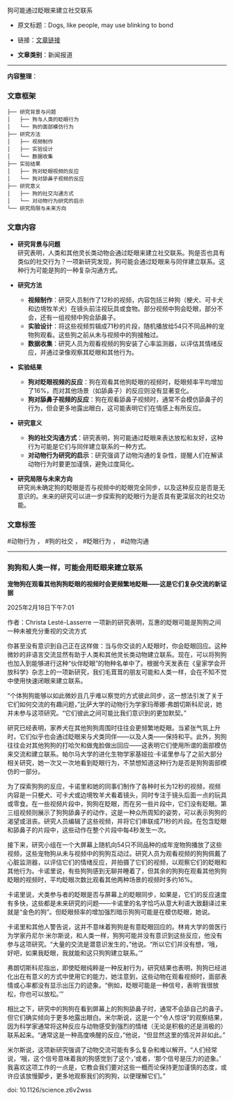 狗可能通过眨眼来建立社交联系  
  - 原文标题：Dogs, like people, may use blinking to bond  
  - 链接：[文章链接](https://www.science.org/content/article/dogs-people-may-use-blinking-bond?utm_source=sfmc&utm_medium=email&utm_campaign=ScienceAdviser&utm_content=distillation&et_rid=1098894361&et_cid=5538216)  

- **文章类别**：新闻报道  

---

**内容整理**：

### 文章框架
```
├── 研究背景与问题
│   ├── 狗与人类的眨眼行为
│   └── 狗的面部模仿行为
├── 研究方法
│   ├── 视频制作
│   ├── 实验设计
│   └── 数据收集
├── 实验结果
│   ├── 狗对眨眼视频的反应
│   └── 狗对舔鼻子视频的反应
├── 研究意义
│   ├── 狗的社交沟通方式
│   └── 对动物行为研究的启示
└── 研究局限与未来方向
```

### 文章内容
- **研究背景与问题**  
  研究表明，人类和其他灵长类动物会通过眨眼来建立社交联系。狗是否也具有类似的社交行为？一项新研究发现，狗可能会通过眨眼来与同伴建立联系。这种行为可能是狗的一种复杂沟通方式。

- **研究方法**  
  - **视频制作**：研究人员制作了12秒的视频，内容包括三种狗（梗犬、可卡犬和边境牧羊犬）在镜头前注视玩具或食物。部分视频中狗会眨眼，部分不会，还有一组视频中狗会舔鼻子。
  - **实验设计**：将这些视频剪辑成71秒的片段，随机播放给54只不同品种的宠物狗观看。这些狗之前从未与视频中的狗接触过。
  - **数据收集**：研究人员为观看视频的狗安装了心率监测器，以评估其情绪反应，并通过录像观察其眨眼和其他行为。

- **实验结果**  
  - **狗对眨眼视频的反应**：狗在观看其他狗眨眼的视频时，眨眼频率平均增加了16%，而对其他场景（如舔鼻子）的反应则没有显著变化。
  - **狗对舔鼻子视频的反应**：狗在观看舔鼻子视频时，通常不会模仿舔鼻子的行为，但会更多地露出眼白，这可能表明它们在情感上有所反应。

- **研究意义**  
  - **狗的社交沟通方式**：研究表明，狗可能通过眨眼来表达放松和友好，这种行为可能是它们与同伴建立联系的一种方式。
  - **对动物行为研究的启示**：研究强调了动物沟通的复杂性，提醒人们在解读动物行为时要更加谨慎，避免过度简化。

- **研究局限与未来方向**  
  研究尚未确定狗的眨眼是否与视频中的眨眼完全同步，以及这种反应是否是无意识的。未来的研究可以进一步探索狗的眨眼行为是否具有更深层次的社交功能。

### 文章标签
#动物行为 ， #狗的社交 ， #眨眼行为 ， #动物沟通

---


### 狗狗和人类一样，可能会用眨眼来建立联系

**宠物狗在观看其他狗狗眨眼的视频时会更频繁地眨眼——这是它们复杂交流的新证据**

2025年2月18日下午7:01

作者：Christa Lesté-Lasserre
一项新的研究表明，互惠的眨眼可能是狗狗之间一种未被充分重视的交流方式

你甚至没有意识到自己正在这样做：当与你交谈的人眨眼时，你会眨眼回应。这种微妙的非语言交流显然有助于人类和其他灵长类动物建立联系。现在，可以将狗狗也加入到能够进行这种“伙伴眨眼”的物种名单中了。根据今天发表在《皇家学会开放科学》杂志上的一项新研究，我们毛茸茸的朋友可能和人类一样，会在不知不觉中使用快速闭眼来建立联系。

“个体狗狗能够以如此微妙且几乎难以察觉的方式彼此同步，这一想法引发了关于它们如何交流的有趣问题，”比萨大学的动物行为学家玛蒂娜·弗朗切斯科尼说，她并未参与这项研究。“它们彼此之间可能比我们意识到的更加默契。”

研究已经表明，家养犬在其他狗狗周围时往往会更频繁地眨眼。当紧张气氛上升时，它们似乎也会通过眨眼来与犬类同伴——以及人类——保持和平。此外，狗狗往往会对其他狗狗的打哈欠和做鬼脸做出回应——这表明它们使用所谓的面部模仿来交流和建立联系。帕尔马大学的进化生物学家基娅拉·卡诺里参与了之前大部分相关研究，她一次又一次地看到眨眼行为，不禁想知道这种行为是否是狗狗面部模仿的一部分。


为了探索狗狗的反应，卡诺里和她的同事们制作了各种时长为12秒的视频，视频内容是一只梗犬、可卡犬或边境牧羊犬看着镜头，同时专注于镜头后面一点的玩具或零食。在一些视频片段中，狗狗在眨眼，而在另一些片段中，它们没有眨眼。第三组视频则展示了狗狗舔鼻子的动作，这是一种众所周知的姿势，可以表示狗狗的渴望或沮丧。研究人员编辑了这些视频，并将它们串联成71秒的片段。在包含眨眼和舔鼻子的片段中，这些动作在整个片段中每4秒发生一次。

接下来，研究小组在一个大屏幕上随机向54只不同品种的成年宠物狗播放了这些视频，这些宠物狗从未与视频中的狗狗互动过。研究人员为观看视频的狗狗佩戴了心脏监测器，以评估它们的情绪反应，并拍摄了它们的视频，以观察它们的眨眼和其他行为。卡诺里说，有些狗狗感到无聊并睡着了，但其余的狗狗在观看其他狗狗眨眼的视频时，平均眨眼次数比观看其他两种场景的视频时多约16%。

卡诺里说，犬类参与者的眨眼是否与屏幕上的眨眼同步，如果是，它们的反应速度有多快，这些都是未来研究的问题——卡诺里的名字恰巧从意大利语大致翻译过来就是“金色的狗”。但眨眼频率的增加强烈暗示狗狗可能是在模仿眨眼，她说。

卡诺里和其他人警告说，这并不意味着狗狗是有意眨眼回应的。林肯大学的兽医行为学家丹尼尔·米尔斯说，和人类一样，狗狗可能并没有意识到这些反应，他没有参与这项研究。“大量的交流是潜意识发生的，”他说。“所以它们并没有想，‘哦，好吧，如果我眨眼，我就能和这只狗狗建立联系。’”

弗朗切斯科尼指出，即使眨眼纯粹是一种反射行为，研究结果也表明，狗狗已经进化出在有意义的方式中使用它的能力，她注意到，这些动物在观看视频时，面部表情或心率都没有显示出压力的迹象。“例如，眨眼可能是一种信号，表明‘我很放松，你也可以放松。’”

相比之下，研究中的狗狗在看到屏幕上的狗狗舔鼻子时，通常不会舔自己的鼻子。但它们确实倾向于更多地露出眼白。米尔斯说，这是一个“令人惊讶”的观察结果，因为科学家通常将这种反应与动物感受到强烈的情绪（无论是积极的还是消极的）联系起来。“通常这是一种高度唤醒的反应，”他说，“但显然这里的情况并非如此。”

米尔斯说，这项新研究强调了动物交流可能有多么复杂和难以解开。“人们经常说，‘哦，这个信号意味着我的狗感觉到了这个，’或者，‘那个信号是压力的迹象。’ 我喜欢这项工作的一点是，它教会我们要对这些一概而论保持更加谨慎的态度，或许应该放慢脚步，更多地观察我们的狗狗，以便理解它们。”

doi: 10.1126/science.z6v2wss